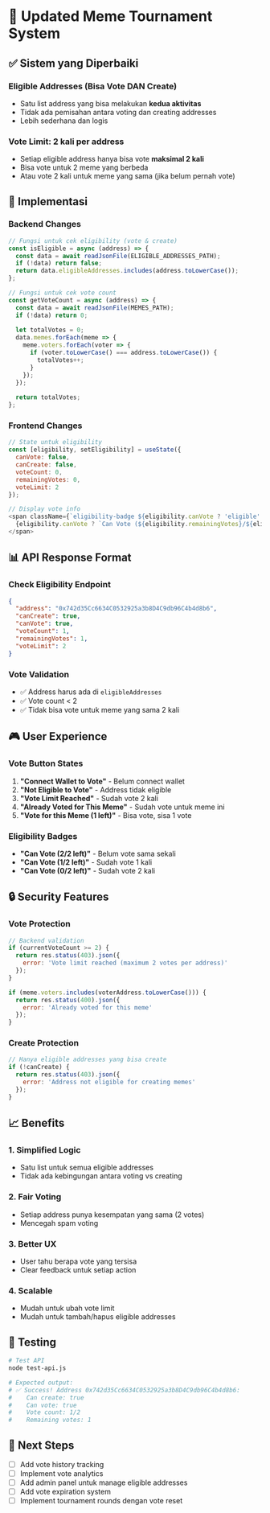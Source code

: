 # 🎯 Updated Meme Tournament System

## ✅ Sistem yang Diperbaiki

### **Eligible Addresses** (Bisa Vote DAN Create)
- Satu list address yang bisa melakukan **kedua aktivitas**
- Tidak ada pemisahan antara voting dan creating addresses
- Lebih sederhana dan logis

### **Vote Limit: 2 kali per address**
- Setiap eligible address hanya bisa vote **maksimal 2 kali**
- Bisa vote untuk 2 meme yang berbeda
- Atau vote 2 kali untuk meme yang sama (jika belum pernah vote)

## 🔧 Implementasi

### Backend Changes
```javascript
// Fungsi untuk cek eligibility (vote & create)
const isEligible = async (address) => {
  const data = await readJsonFile(ELIGIBLE_ADDRESSES_PATH);
  if (!data) return false;
  return data.eligibleAddresses.includes(address.toLowerCase());
};

// Fungsi untuk cek vote count
const getVoteCount = async (address) => {
  const data = await readJsonFile(MEMES_PATH);
  if (!data) return 0;
  
  let totalVotes = 0;
  data.memes.forEach(meme => {
    meme.voters.forEach(voter => {
      if (voter.toLowerCase() === address.toLowerCase()) {
        totalVotes++;
      }
    });
  });
  
  return totalVotes;
};
```

### Frontend Changes
```javascript
// State untuk eligibility
const [eligibility, setEligibility] = useState({ 
  canVote: false, 
  canCreate: false, 
  voteCount: 0, 
  remainingVotes: 0, 
  voteLimit: 2 
});

// Display vote info
<span className={`eligibility-badge ${eligibility.canVote ? 'eligible' : 'not-eligible'}`}>
  {eligibility.canVote ? `Can Vote (${eligibility.remainingVotes}/${eligibility.voteLimit} left)` : 'Cannot Vote'}
</span>
```

## 📊 API Response Format

### Check Eligibility Endpoint
```json
{
  "address": "0x742d35Cc6634C0532925a3b8D4C9db96C4b4d8b6",
  "canCreate": true,
  "canVote": true,
  "voteCount": 1,
  "remainingVotes": 1,
  "voteLimit": 2
}
```

### Vote Validation
- ✅ Address harus ada di `eligibleAddresses`
- ✅ Vote count < 2
- ✅ Tidak bisa vote untuk meme yang sama 2 kali

## 🎮 User Experience

### Vote Button States
1. **"Connect Wallet to Vote"** - Belum connect wallet
2. **"Not Eligible to Vote"** - Address tidak eligible
3. **"Vote Limit Reached"** - Sudah vote 2 kali
4. **"Already Voted for This Meme"** - Sudah vote untuk meme ini
5. **"Vote for this Meme (1 left)"** - Bisa vote, sisa 1 vote

### Eligibility Badges
- **"Can Vote (2/2 left)"** - Belum vote sama sekali
- **"Can Vote (1/2 left)"** - Sudah vote 1 kali
- **"Can Vote (0/2 left)"** - Sudah vote 2 kali

## 🔒 Security Features

### Vote Protection
```javascript
// Backend validation
if (currentVoteCount >= 2) {
  return res.status(403).json({ 
    error: 'Vote limit reached (maximum 2 votes per address)' 
  });
}

if (meme.voters.includes(voterAddress.toLowerCase())) {
  return res.status(400).json({ 
    error: 'Already voted for this meme' 
  });
}
```

### Create Protection
```javascript
// Hanya eligible addresses yang bisa create
if (!canCreate) {
  return res.status(403).json({ 
    error: 'Address not eligible for creating memes' 
  });
}
```

## 📈 Benefits

### 1. **Simplified Logic**
- Satu list untuk semua eligible addresses
- Tidak ada kebingungan antara voting vs creating

### 2. **Fair Voting**
- Setiap address punya kesempatan yang sama (2 votes)
- Mencegah spam voting

### 3. **Better UX**
- User tahu berapa vote yang tersisa
- Clear feedback untuk setiap action

### 4. **Scalable**
- Mudah untuk ubah vote limit
- Mudah untuk tambah/hapus eligible addresses

## 🚀 Testing

```bash
# Test API
node test-api.js

# Expected output:
# ✅ Success! Address 0x742d35Cc6634C0532925a3b8D4C9db96C4b4d8b6:
#    Can create: true
#    Can vote: true
#    Vote count: 1/2
#    Remaining votes: 1
```

## 🎯 Next Steps
- [ ] Add vote history tracking
- [ ] Implement vote analytics
- [ ] Add admin panel untuk manage eligible addresses
- [ ] Add vote expiration system
- [ ] Implement tournament rounds dengan vote reset 